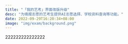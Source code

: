 ```yaml
---
title: "「我的艺考」界面改版升级"
desc: "为填报志愿的艺考生提供AI志愿选择、学校资料查询等功能。"
date: 2022-09-29T16:20:34+08:00
image: "img/exam/background.png"
---
```


222222222222222